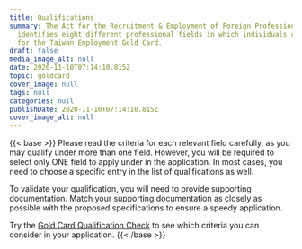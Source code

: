 ```yaml
---
title: Qualifications
summary: The Act for the Recruitment & Employment of Foreign Professional Talent
  identifies eight different professional fields in which individuals can apply
  for the Taiwan Employment Gold Card.
draft: false
media_image_alt: null
date: 2020-11-10T07:14:10.815Z
topic: goldcard
cover_image: null
tags: null
categories: null
publishDate: 2020-11-10T07:14:10.815Z
cover_image_alt: null
---
```

{{< base >}}
Please read the criteria for each relevant field carefully, as you may qualify under more than one field. However, you will be required to select only ONE field to apply under in the application.  In most cases, you need to choose a specific entry in the list of qualifications as well.

To validate your qualification, you will need to provide supporting documentation. Match your supporting documentation as closely as possible with the proposed specifications to ensure a speedy application.

Try the [Gold Card Qualification Check](https://visafinder.tw/gold-card-qualification/) to see which criteria you can consider in your application.
{{< /base >}}
